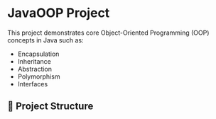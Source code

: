 # JavaOOP Project

This project demonstrates core Object-Oriented Programming (OOP) concepts in Java such as:

- Encapsulation
- Inheritance
- Abstraction
- Polymorphism
- Interfaces

## 📂 Project Structure

